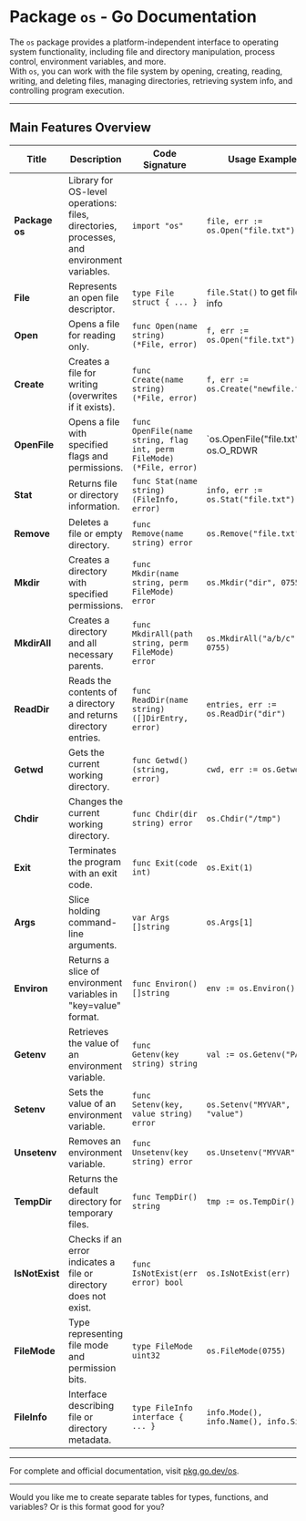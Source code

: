 # Package `os` - Go Documentation

The `os` package provides a platform-independent interface to operating system functionality, including file and directory manipulation, process control, environment variables, and more.  
With `os`, you can work with the file system by opening, creating, reading, writing, and deleting files, managing directories, retrieving system info, and controlling program execution.

---

## Main Features Overview

| Title          | Description                                                                                   | Code Signature                                | Usage Example                                         |
|----------------|-----------------------------------------------------------------------------------------------|-----------------------------------------------|------------------------------------------------------|
| **Package os** | Library for OS-level operations: files, directories, processes, and environment variables.     | `import "os"`                                | `file, err := os.Open("file.txt")`                    |
| **File**       | Represents an open file descriptor.                                                          | `type File struct { ... }`                     | `file.Stat()` to get file info                         |
| **Open**       | Opens a file for reading only.                                                               | `func Open(name string) (*File, error)`       | `f, err := os.Open("file.txt")`                        |
| **Create**     | Creates a file for writing (overwrites if it exists).                                        | `func Create(name string) (*File, error)`     | `f, err := os.Create("newfile.txt")`                   |
| **OpenFile**   | Opens a file with specified flags and permissions.                                           | `func OpenFile(name string, flag int, perm FileMode) (*File, error)` | `os.OpenFile("file.txt", os.O_RDWR|os.O_CREATE, 0666)` |
| **Stat**       | Returns file or directory information.                                                      | `func Stat(name string) (FileInfo, error)`    | `info, err := os.Stat("file.txt")`                     |
| **Remove**     | Deletes a file or empty directory.                                                          | `func Remove(name string) error`               | `os.Remove("file.txt")`                                |
| **Mkdir**      | Creates a directory with specified permissions.                                             | `func Mkdir(name string, perm FileMode) error`| `os.Mkdir("dir", 0755)`                               |
| **MkdirAll**   | Creates a directory and all necessary parents.                                              | `func MkdirAll(path string, perm FileMode) error` | `os.MkdirAll("a/b/c", 0755)`                         |
| **ReadDir**    | Reads the contents of a directory and returns directory entries.                            | `func ReadDir(name string) ([]DirEntry, error)`| `entries, err := os.ReadDir("dir")`                   |
| **Getwd**      | Gets the current working directory.                                                        | `func Getwd() (string, error)`                 | `cwd, err := os.Getwd()`                              |
| **Chdir**      | Changes the current working directory.                                                     | `func Chdir(dir string) error`                  | `os.Chdir("/tmp")`                                    |
| **Exit**       | Terminates the program with an exit code.                                                  | `func Exit(code int)`                           | `os.Exit(1)`                                          |
| **Args**       | Slice holding command-line arguments.                                                     | `var Args []string`                             | `os.Args[1]`                                         |
| **Environ**    | Returns a slice of environment variables in "key=value" format.                            | `func Environ() []string`                       | `env := os.Environ()`                                |
| **Getenv**     | Retrieves the value of an environment variable.                                           | `func Getenv(key string) string`               | `val := os.Getenv("PATH")`                           |
| **Setenv**     | Sets the value of an environment variable.                                               | `func Setenv(key, value string) error`         | `os.Setenv("MYVAR", "value")`                         |
| **Unsetenv**   | Removes an environment variable.                                                         | `func Unsetenv(key string) error`               | `os.Unsetenv("MYVAR")`                               |
| **TempDir**    | Returns the default directory for temporary files.                                      | `func TempDir() string`                         | `tmp := os.TempDir()`                                |
| **IsNotExist** | Checks if an error indicates a file or directory does not exist.                        | `func IsNotExist(err error) bool`               | `os.IsNotExist(err)`                                 |
| **FileMode**   | Type representing file mode and permission bits.                                       | `type FileMode uint32`                          | `os.FileMode(0755)`                                  |
| **FileInfo**   | Interface describing file or directory metadata.                                      | `type FileInfo interface { ... }`               | `info.Mode(), info.Name(), info.Size()`              |

---

For complete and official documentation, visit [pkg.go.dev/os](https://pkg.go.dev/os).

---

Would you like me to create separate tables for types, functions, and variables? Or is this format good for you?
